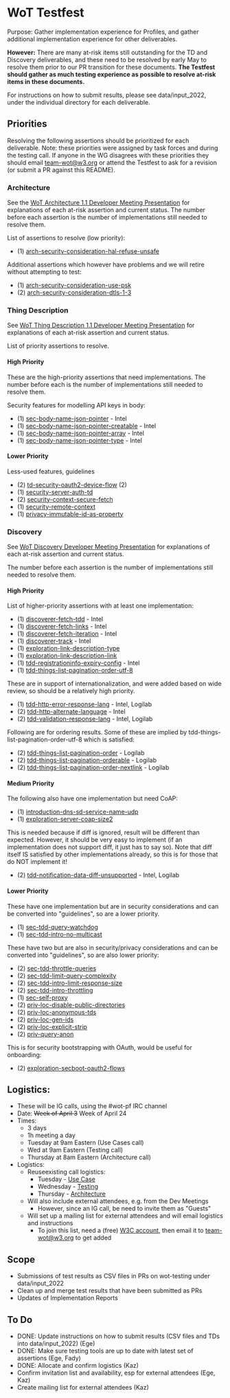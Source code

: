 # WoT Testfest
Purpose: Gather implementation experience for Profiles,
and gather additional implementation experience for other deliverables.

**However:** There are many at-risk items still outstanding for the TD and Discovery deliverables,
and these need to be resolved by early May to resolve them prior to our PR transition for
these documents.  **The Testfest should gather as much testing experience as possible to
resolve at-risk items in these documents.**

For instructions on how to submit results, please see data/input_2022, under the individual
directory for each deliverable.

## Priorities
Resolving the following assertions should be prioritized for each deliverable.
Note: these priorities were assigned by task forces and during the testing call.  If anyone in the WG disagrees with these
priorities they should email team-wot@w3.org or attend the Testfest to ask for a revision (or submit a PR against this README).

### Architecture
See the [WoT Architecture 1.1 Developer Meeting Presentation](https://docs.google.com/presentation/d/16Ow5rPjnojdl693pqkOhoc5bNCBIMOYZvJQC9wHZGsk/edit?usp=sharing)
for explanations of each at-risk assertion and current status.
The number before each assertion is the number of implementations still needed to resolve them.

List of assertions to resolve (low priority):
* (1) [arch-security-consideration-hal-refuse-unsafe](https://w3c.github.io/wot-architecture#arch-security-consideration-hal-refuse-unsafe)

Additional assertions which however have problems and we will retire without attempting to test:
* (1) [arch-security-consideration-use-psk](https://w3c.github.io/wot-architecture#arch-security-consideration-use-psk)	
* (2) [arch-security-consideration-dtls-1-3](https://w3c.github.io/wot-architecture#arch-security-consideration-dtls-1-3)

### Thing Description
See [WoT Thing Description 1.1 Developer Meeting Presentation](https://docs.google.com/presentation/d/1OZeLR0-qAw01R1UloTG25xQjc5LFuwvRP9o50QVo660/edit?usp=sharing)
for explanations of each at-risk assertion and current status.

List of priority assertions to resolve.   

#### High Priority
These are the high-priority assertions that need implementations.
The number before each is the number of implementations still needed to resolve them.

Security features for modelling API keys in body:
* (1) [sec-body-name-json-pointer](https://w3c.github.io/wot-thing-description#sec-body-name-json-pointer) - Intel
* (1) [sec-body-name-json-pointer-creatable](https://w3c.github.io/wot-thing-description#sec-body-name-json-pointer-creatable) - Intel
* (1) [sec-body-name-json-pointer-array](https://w3c.github.io/wot-thing-description#sec-body-name-json-pointer-array) - Intel
* (1) [sec-body-name-json-pointer-type](https://w3c.github.io/wot-thing-description#sec-body-name-json-pointer-type) - Intel

#### Lower Priority
Less-used features, guidelines
* (2)  [td-security-oauth2-device-flow](https://w3c.github.io/wot-thing-description#td-security-oauth2-device-flow) (2)
* (1) [security-server-auth-td](https://w3c.github.io/wot-thing-description#security-server-auth-td)
* (2) [security-context-secure-fetch](https://w3c.github.io/wot-thing-description#security-context-secure-fetch)
* (1) [security-remote-context](https://w3c.github.io/wot-thing-description#security-remote-context)
* (1) [privacy-immutable-id-as-property](https://w3c.github.io/wot-thing-description#privacy-immutable-id-as-property)

### Discovery
See [WoT Discovery Developer Meeting Presentation](https://docs.google.com/presentation/d/1HEI1uObGJdXEddWbg2vWFz_LjiCL44yHGac8EPUzGUs/edit?usp=sharing)
for explanations of each at-risk assertion and current status.

The number before each assertion is the number of implementations still needed to resolve them.

#### High Priority
List of higher-priority assertions with at least one implementation:
* (1) [discoverer-fetch-tdd](https://w3c.github.io/wot-discovery#discoverer-fetch-tdd) - Intel
* (1) [discoverer-fetch-links](https://w3c.github.io/wot-discovery#discoverer-fetch-links) - Intel
* (1) [discoverer-fetch-iteration](https://w3c.github.io/wot-discovery#discoverer-fetch-iteration) - Intel
* (1) [discoverer-track](https://w3c.github.io/wot-discovery#discoverer-track) - Intel
* (1) [exploration-link-description-type](https://w3c.github.io/wot-discovery#exploration-link-description-type) 
* (1) [exploration-link-description-link](https://w3c.github.io/wot-discovery#exploration-link-description-link) 
* (1) [tdd-registrationinfo-expiry-config](https://w3c.github.io/wot-discovery#tdd-registrationinfo-expiry-config) - Intel
* (1) [tdd-things-list-pagination-order-utf-8](https://w3c.github.io/wot-discovery#tdd-things-list-pagination-order-utf-8) 

These are in support of internationalization, and were added based on wide review, so should be a relatively high
priority.
* (1) [tdd-http-error-response-lang](https://w3c.github.io/wot-discovery#tdd-http-error-response-lang) - Intel, Logilab
* (2) [tdd-http-alternate-language](https://w3c.github.io/wot-discovery#tdd-http-alternate-language) - Intel
* (2) [tdd-validation-response-lang](https://w3c.github.io/wot-discovery#tdd-validation-response-lang) - Intel, Logilab

Following are for ordering results.  Some of these are implied by tdd-things-list-pagination-order-utf-8 which is satisfied:
* (2) [tdd-things-list-pagination-order](https://w3c.github.io/wot-discovery#tdd-things-list-pagination-order) - Logilab
* (2) [tdd-things-list-pagination-orderable](https://w3c.github.io/wot-discovery#tdd-things-list-pagination-orderable) - Logilab
* (2) [tdd-things-list-pagination-order-nextlink](https://w3c.github.io/wot-discovery#tdd-things-list-pagination-order-nextlink) - Logilab

#### Medium Priority
The following also have one implementation but need CoAP:
* (1) [introduction-dns-sd-service-name-udp](https://w3c.github.io/wot-discovery#introduction-dns-sd-service-name-udp) 
* (1) [exploration-server-coap-size2](https://w3c.github.io/wot-discovery#exploration-server-coap-size2) 

This is needed because if diff is ignored, result will be different than expected.
However, it should be very easy to implement (if an implementation does not support diff, it just has to say so).
Note that diff itself IS satisfied by other implementations already, so this is for those that do NOT implement it!
* (2) [tdd-notification-data-diff-unsupported](https://w3c.github.io/wot-discovery#tdd-notification-data-diff-unsupported) - Intel, Logilab

#### Lower Priority
These have one implementation but are in security considerations and can be converted into "guidelines", so are
a lower priority.
* (1) [sec-tdd-query-watchdog](https://w3c.github.io/wot-discovery#sec-tdd-query-watchdog) 
* (1) [sec-tdd-intro-no-multicast](https://w3c.github.io/wot-discovery#sec-tdd-intro-no-multicast) 

These have two but are also in security/privacy considerations and can be converted into "guidelines", so are also
lower priority:
* (2) [sec-tdd-throttle-queries](https://w3c.github.io/wot-discovery#sec-tdd-throttle-queries)
* (2) [sec-tdd-limit-query-complexity](https://w3c.github.io/wot-discovery#sec-tdd-limit-query-complexity)
* (2) [sec-tdd-intro-limit-response-size](https://w3c.github.io/wot-discovery#sec-tdd-intro-limit-response-size)
* (2) [sec-tdd-intro-throttling](https://w3c.github.io/wot-discovery#sec-tdd-intro-throttling)
* (1) [sec-self-proxy](https://w3c.github.io/wot-discovery#sec-self-proxy)
* (2) [priv-loc-disable-public-directories](https://w3c.github.io/wot-discovery#priv-loc-disable-public-directories)
* (2) [priv-loc-anonymous-tds](https://w3c.github.io/wot-discovery#priv-loc-anonymous-tds)
* (2) [priv-loc-gen-ids](https://w3c.github.io/wot-discovery#priv-loc-gen-ids)
* (2) [priv-loc-explicit-strip](https://w3c.github.io/wot-discovery#priv-loc-explicit-strip)
* (2) [priv-query-anon](https://w3c.github.io/wot-discovery#priv-query-anon)

This is for security bootstrapping with OAuth, would be useful for onboarding:
* (2) [exploration-secboot-oauth2-flows](https://w3c.github.io/wot-discovery#exploration-secboot-oauth2-flows)

## Logistics:
* These will be IG calls, using the #wot-pf IRC channel
* Date: <strike>Week of April 3</strike> Week of April 24
* Times: 
   - 3 days
   - 1h meeting a day
   - Tuesday at 9am Eastern (Use Cases call)
   - Wed at 9am Eastern (Testing call)
   - Thursday at 8am Eastern (Architecture call)
* Logistics: 
   - Reuseexisting call logistics:
       - Tuesday - [Use Case](https://www.w3.org/events/meetings/34554f1f-4033-474a-933d-ad4244f5a25b/20230425T080000)
       - Wednesday - [Testing](https://www.w3.org/events/meetings/0f4fbf77-e620-4ec1-865a-28d5d2f4fe38/20230426T090000)
       - Thursday - [Architecture](https://www.w3.org/events/meetings/7e8cb7d2-3be4-46d2-96a5-4ae08da07125/20230427T060000)
   - Will also include external attendees, e.g. from the Dev Meetings
       - However, since an IG call, be need to invite them as "Guests"
   - Will set up a mailing list for external attendees and will email logistics and instructions
       - To join this list, need a (free) [W3C account](https://www.w3.org/accounts/request), then email it to [team-wot@w3.org](mailto:team-wot@w3.org) to get added 

## Scope
- Submissions of test results as CSV files in PRs on wot-testing under data/input_2022
- Clean up and merge test results that have been submitted as PRs
- Updates of Implementation Reports

## To Do
- DONE: Update instructions on how to submit results (CSV files and TDs into data/input_2022) (Ege)
- DONE: Make sure testing tools are up to date with latest set of assertions (Ege, Fady)
- DONE: Allocate and confirm logistics (Kaz)
- Confirm invitation list and availability, esp for external attendees (Ege, Kaz)
- Create mailing list for external attendees (Kaz)

